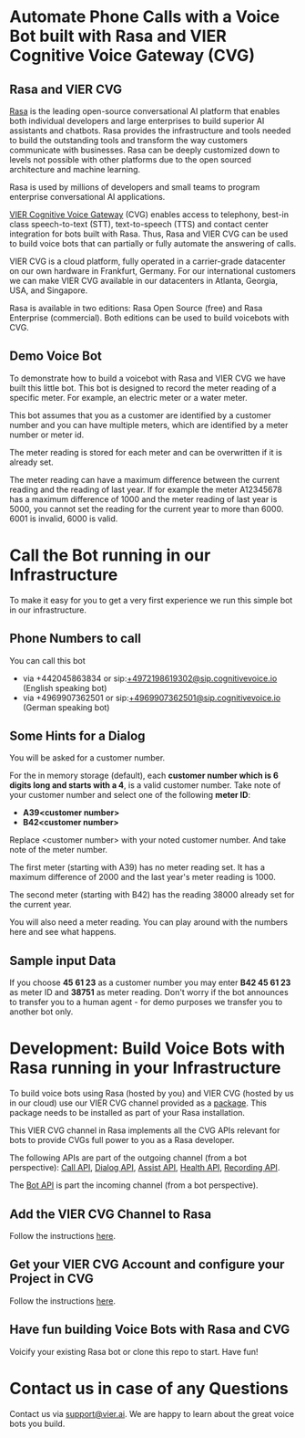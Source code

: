 # Automate Phone Calls with a Voice Bot built with Rasa and VIER Cognitive Voice Gateway (CVG)

## Rasa and VIER CVG

[Rasa](https://rasa.com/) is the leading open-source conversational AI platform that enables both individual developers and large enterprises to build superior AI assistants and chatbots. Rasa provides the infrastructure and tools needed to build the outstanding tools and transform the way customers communicate with businesses. Rasa can be deeply customized down to levels not possible with other platforms due to the open sourced architecture and machine learning.

Rasa is used by millions of developers and small teams to program enterprise conversational AI applications.

[VIER Cognitive Voice Gateway](https://cognitivevoice.io/docs/) (CVG) enables access to telephony, best-in class speech-to-text (STT), text-to-speech (TTS) and contact center integration for bots built with Rasa. Thus, Rasa and VIER CVG can be used to build voice bots that can partially or fully automate the answering of calls.

VIER CVG is a cloud platform, fully operated in a carrier-grade datacenter on our own hardware in Frankfurt, Germany. For our international customers we can make VIER CVG available in our datacenters in Atlanta, Georgia, USA, and Singapore.

Rasa is available in two editions: Rasa Open Source (free) and Rasa Enterprise (commercial). Both editions can be used to build voicebots with CVG.

## Demo Voice Bot

To demonstrate how to build a voicebot with Rasa and VIER CVG we have built this little bot. This bot is designed to record the meter reading of a specific meter. For example, an electric meter or a water meter.

This bot assumes that you as a customer are identified by a customer number and you can have multiple meters, which are identified by a meter number or meter id. 

The meter reading is stored for each meter and can be overwritten if it is already set.

The meter reading can have a maximum difference between the current reading and the reading of last year. If for example the meter A12345678 has a maximum difference of 1000 and the meter reading of last year is 5000, you cannot set the reading for the current year to more than 6000. 6001 is invalid, 6000 is valid.


# Call the Bot running in our Infrastructure

To make it easy for you to get a very first experience we run this simple bot in our infrastructure. 

## Phone Numbers to call

You can call this bot 
* via +442045863834 or sip:+4972198619302@sip.cognitivevoice.io (English speaking bot)
* via +4969907362501 or sip:+4969907362501@sip.cognitivevoice.io (German speaking bot)

## Some Hints for a Dialog

You will be asked for a customer number.

For the in memory storage (default), each **customer number which is 6 digits long and starts with a 4**, is a valid customer number. Take note of your customer number and select one of the following **meter ID**:

  - **A39\<customer number>**
  - **B42\<customer number>**

Replace \<customer number> with your noted customer number. And take note of the meter number.

The first meter (starting with A39) has no meter reading set. It has a maximum difference of 2000 and the last year's meter reading is 1000.

The second meter (starting with B42) has the reading 38000 already set for the current year.

You will also need a meter reading. You can play around with the numbers here and see what happens.

## Sample input Data 

If you choose **45 61 23** as a customer number you may enter **B42 45 61 23** as meter ID and **38751** as meter reading.
Don't worry if the bot announces to transfer you to a human agent - for demo purposes we transfer you to another bot only.


# Development: Build Voice Bots with Rasa running in your Infrastructure

To build voice bots using Rasa (hosted by you) and VIER CVG (hosted by us in our cloud) use our VIER CVG channel provided as a [package](https://github.com/VIER-CognitiveVoice/rasa-vier-cvg). This package needs to be installed as part of your Rasa installation.

This VIER CVG channel in Rasa implements all the CVG APIs relevant for bots to provide CVGs full power to you as a Rasa developer.

The following APIs are part of the outgoing channel (from a bot perspective): [Call API](https://cognitivevoice.io/specs/), [Dialog API](https://cognitivevoice.io/specs/?urls.primaryName=Dialog%20API), [Assist API](https://cognitivevoice.io/specs/?urls.primaryName=Assist%20API), [Health API](https://cognitivevoice.io/specs/?urls.primaryName=Health%20API), [Recording API](https://cognitivevoice.io/specs/?urls.primaryName=Recording%20API).

The [Bot API](https://cognitivevoice.io/specs/?urls.primaryName=Bot%20API%20(Client)) is part the incoming channel (from a bot perspective).

## Add the VIER CVG Channel to Rasa

Follow the instructions [here](https://cognitivevoice.io/docs/conversational-ai/conversational-ai-rasa.html).

## Get your VIER CVG Account and configure your Project in CVG

Follow the instructions [here](https://cognitivevoice.io/docs/conversational-ai/conversational-ai-rasa.html#cvg).

## Have fun building Voice Bots with Rasa and CVG

Voicify your existing Rasa bot or clone this repo to start. Have fun! 

# Contact us in case of any Questions

Contact us via support@vier.ai. We are happy to learn about the great voice bots you build.
